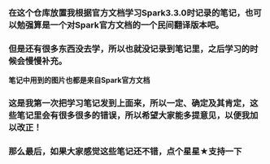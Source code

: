 ### 在这个仓库放置我根据官方文档学习Spark3.3.0时记录的笔记，也可以勉强算是一个对Spark官方文档的一个民间翻译版本吧。
### 但是还有很多东西没去学，所以也就没记录到笔记里，之后学习的时候会慢慢补充。
**笔记中用到的图片也都是来自Spark官方文档**
### 这是我第一次把学习笔记发到上面来，所以一定、确定及其肯定，这些笔记里会有很多很多的错误，所以希望大家能多提意见，以便我加以改正！
### 那么最后，如果大家感觉这些笔记还不错，点个星星★支持一下
